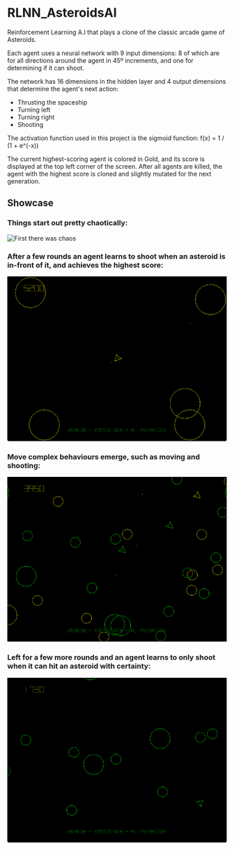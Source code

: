 # RLNN_AsteroidsAI
Reinforcement Learning A.I that plays a clone of the classic arcade game of Asteroids.

Each agent uses a neural network with 9 input dimensions:
8 of which are for all directions around the agent in 45º increments, and one for determining if it can shoot.

The network has 16 dimensions in the hidden layer and 4 output dimensions that determine the agent's next action:

- Thrusting the spaceship
- Turning left
- Turning right
- Shooting

The activation function used in this project is the sigmoid function:
f(x) = 1 / (1 + e^(-x))

The current highest-scoring agent is colored in Gold, and its score is displayed at the top left corner of the screen.
After all agents are killed, the agent with the highest score is cloned and slightly mutated for the next generation.

## Showcase

### Things start out pretty chaotically:

![First there was chaos](gif01_start.gif)

### After a few rounds an agent learns to shoot when an asteroid is in-front of it, and achieves the highest score:

![Learned shooting](gif02_aiming.gif)

### Move complex behaviours emerge, such as moving and shooting:

![Learning moving and shooting](gif03_move_and_shoot.gif)

### Left for a few more rounds and an agent learns to only shoot when it can hit an asteroid with certainty:

![Restrained moving and shooting](gif04_move_and_restrained_shooting.gif)
